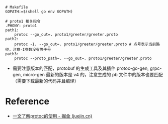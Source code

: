 ```shell
# Makefile
GOPATH:=$(shell go env GOPATH)

# proto1 相关指令
.PHONY: proto1
path1:
	protoc --go_out=. proto1/greeter/greeter.proto
path2:
	protoc -I. --go_out=. proto1/greeter/greeter.proto # 点号表示当前路径，注意-I参数没有等于号
path3:
	protoc --proto_path=. --go_out=. proto1/greeter/greeter.proto

```

- 需要注意版本的匹配，protobuf 的生成工具及其插件 protoc-go-gen, grpc-gen, micro-gen 最新的版本是 v4 的，注意生成的 pb 文件中的版本也要匹配（需要下载最新的代码并且编译）

# Reference
- [一文了解protoc的使用 - 掘金 (juejin.cn)](https://juejin.cn/post/6949927882126966820)
